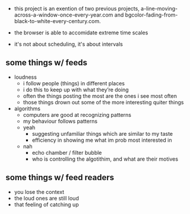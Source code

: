 
- this project is an exention of two previous projects, a-line-moving-across-a-window-once-every-year.com and bgcolor-fading-from-black-to-white-every-century.com.

- the browser is able to accomidate extreme time scales

- it's not about scheduling, it's about intervals

## some things w/ feeds
- loudness
  - i follow people (things) in different places
  - i do this to keep up with what they’re doing
  - often the things posting the most are the ones i see most often
  - those things drown out some of the more interesting quiter things
- algorithms
  - computers are good at recognizing patterns
  - my behaviour follows patterns
  - yeah
    - suggesting unfamiliar things which are similar to my taste
    - efficiency in showing me what im prob most interested in
  - nah
    - echo chamber / filter bubble
    - who is controlling the algotithim, and what are their motives

## some things w/ feed readers
- you lose the context
- the loud ones are still loud
- that feeling of catching up